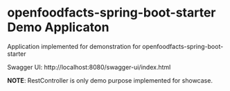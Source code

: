 # openfoodfacts-spring-boot-starter Demo Applicaton
Application implemented for demonstration for openfoodfacts-spring-boot-starter 

Swagger UI: http://localhost:8080/swagger-ui/index.html 

**NOTE**: RestController is only demo purpose implemented for showcase. 
